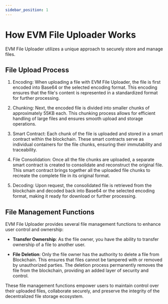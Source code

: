 ```yaml
---
sidebar_position: 1
---
```


# How EVM File Uploader Works

EVM File Uploader utilizes a unique approach to securely store and manage files.

## File Upload Process

1. Encoding: When uploading a file with EVM File Uploader, the file is first encoded into Base64 or the selected encoding format. This encoding ensures that the file's content is represented in a standardized format for further processing.

2. Chunking: Next, the encoded file is divided into smaller chunks of approximately 55KB each. This chunking process allows for efficient handling of large files and ensures smooth upload and storage operations.

3. Smart Contract: Each chunk of the file is uploaded and stored in a smart contract within the blockchain. These smart contracts serve as individual containers for the file chunks, ensuring their immutability and traceability.

4. File Consolidation: Once all the file chunks are uploaded, a separate smart contract is created to consolidate and reconstruct the original file. This smart contract brings together all the uploaded file chunks to recreate the complete file in its original format.

5. Decoding: Upon request, the consolidated file is retrieved from the blockchain and decoded back into Base64 or the selected encoding format, making it ready for download or further processing.

## File Management Functions

EVM File Uploader provides several file management functions to enhance user control and ownership:

- **Transfer Ownership**: As the file owner, you have the ability to transfer ownership of a file to another user.

- **File Deletion**: Only the file owner has the authority to delete a file from Blockchain. This ensures that files cannot be tampered with or removed by unauthorized parties. The deletion process permanently removes the file from the blockchain, providing an added layer of security and control.

These file management functions empower users to maintain control over their uploaded files, collaborate securely, and preserve the integrity of the decentralized file storage ecosystem.